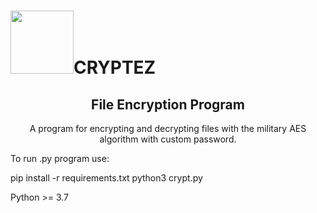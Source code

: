 <h1><img src="https://cdn.icon-icons.com/icons2/1286/PNG/512/61_85304.png" alt="" width="101" height="101" />CRYPTEZ</h1>
<h2 style="text-align: center;">File Encryption Program</h2>
<p style="text-align: center;">A program for encrypting and decrypting files with the military AES algorithm with custom password.</p>

To run .py program use:

pip install -r requirements.txt
python3 crypt.py

Python >= 3.7
